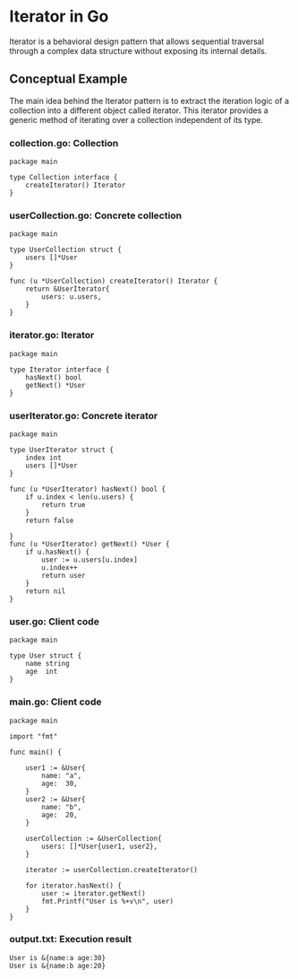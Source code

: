# Iterator in Go

Iterator is a behavioral design pattern that allows sequential traversal through a complex data structure without exposing its internal details.

## Conceptual Example

The main idea behind the Iterator pattern is to extract the iteration logic of a collection into a different object called iterator. This iterator provides a generic method of iterating over a collection independent of its type.

### collection.go: Collection

```
package main

type Collection interface {
    createIterator() Iterator
}
```

### userCollection.go: Concrete collection
```
package main

type UserCollection struct {
    users []*User
}

func (u *UserCollection) createIterator() Iterator {
    return &UserIterator{
        users: u.users,
    }
}
```

### iterator.go: Iterator
```
package main

type Iterator interface {
    hasNext() bool
    getNext() *User
}
```

### userIterator.go: Concrete iterator

```
package main

type UserIterator struct {
    index int
    users []*User
}

func (u *UserIterator) hasNext() bool {
    if u.index < len(u.users) {
        return true
    }
    return false

}
func (u *UserIterator) getNext() *User {
    if u.hasNext() {
        user := u.users[u.index]
        u.index++
        return user
    }
    return nil
}
```
### user.go: Client code

```
package main

type User struct {
    name string
    age  int
}
```

###  main.go: Client code

```
package main

import "fmt"

func main() {

    user1 := &User{
        name: "a",
        age:  30,
    }
    user2 := &User{
        name: "b",
        age:  20,
    }

    userCollection := &UserCollection{
        users: []*User{user1, user2},
    }

    iterator := userCollection.createIterator()

    for iterator.hasNext() {
        user := iterator.getNext()
        fmt.Printf("User is %+v\n", user)
    }
}
```

### output.txt: Execution result
```
User is &{name:a age:30}
User is &{name:b age:20}
```
